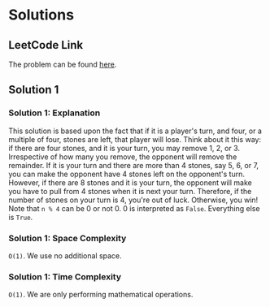 # Solutions

## LeetCode Link

The problem can be found [here](https://leetcode.com/problems/nim-game/).

## Solution 1

### Solution 1: Explanation

This solution is based upon the fact that if it is a player's
turn, and four, or a multiple of four, stones are left, that
player will lose. Think about it this way: if there are
four stones, and it is your turn, you may remove 1, 2, or 3.
Irrespective of how many you remove, the opponent will remove
the remainder. If it is your turn and there are more than 4 stones,
say 5, 6, or 7, you can make the opponent have 4 stones left
on the opponent's turn. However, if there are 8 stones and it
is your turn, the opponent will make you have to pull from 4 stones
when it is next your turn. Therefore, if the number of stones on
your turn is 4, you're out of luck. Otherwise, you win!
Note that `n % 4` can be 0 or not 0. 0 is interpreted as `False`.
Everything else is `True`.

### Solution 1: Space Complexity

`O(1)`. We use no additional space.

### Solution 1: Time Complexity

`O(1)`. We are only performing mathematical operations.
